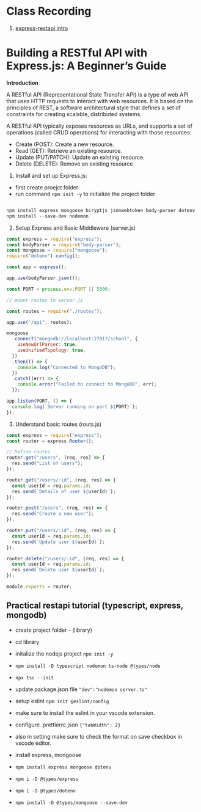 # Class Recording

1. [express-restapi intro](https://youtu.be/mTRENvA2A50)

# Building a RESTful API with Express.js: A Beginner’s Guide

**Introduction**

A RESTful API (Representational State Transfer API) is a type of web API that uses HTTP requests to interact with web resources. It is based on the principles of REST, a software architectural style that defines a set of constraints for creating scalable, distributed systems.

A RESTful API typically exposes resources as URLs, and supports a set of operations (called CRUD operations) for interacting with those resources:

- Create (POST): Create a new resource.
- Read (GET): Retrieve an existing resource.
- Update (PUT/PATCH): Update an existing resource.
- Delete (DELETE): Remove an existing resource

1. Install and set up Express.js:

- first create proejct folder
- run command `npm init -y` to initialize the project folder

```js

npm install express mongoose bcryptjs jsonwebtoken body-parser dotenv
npm install --save-dev nodemon

```

2. Setup Express and Basic Middleware (server.js)

```js
const express = require("express");
const bodyParser = require("body-parser");
const mongoose = require("mongoose");
require("dotenv").config();

const app = express();

app.use(bodyParser.json());

const PORT = process.env.PORT || 5000;

// mount routes to server.js

const routes = require("./routes");

app.use("/api", routes);

mongoose
  .connect("mongodb://localhost:27017/school", {
    useNewUrlParser: true,
    useUnifiedTopology: true,
  })
  .then(() => {
    console.log("Connected to MongoDB");
  })
  .catch((err) => {
    console.error("Failed to connect to MongoDB", err);
  });

app.listen(PORT, () => {
  console.log(`Server running on port ${PORT}`);
});
```

3. Understand basic routes (routs.js)

```js
const express = require("express");
const router = express.Router();

// Define routes
router.get("/users", (req, res) => {
  res.send("List of users");
});

router.get("/users/:id", (req, res) => {
  const userId = req.params.id;
  res.send(`Details of user ${userId}`);
});

router.post("/users", (req, res) => {
  res.send("Create a new user");
});

router.put("/users/:id", (req, res) => {
  const userId = req.params.id;
  res.send(`Update user ${userId}`);
});

router.delete("/users/:id", (req, res) => {
  const userId = req.params.id;
  res.send(`Delete user ${userId}`);
});

module.exports = router;
```

## Practical restapi tutorial (typescript, express, mongodb)

- create project folder - (library)
- cd library
- initalize the nodejs project `npm init -y`
- `npm install -D typescript nodemon ts-node @types/node`
- `npx tsc --init`
- update package.json file `"dev":"nodemon server.ts"`
- setup eslint `npm init @eslint/config`
- make sure to install the eslint in your vscode extension.
- configure .prettierrc.json `{"tabWidth": 2}`
- also in setting make sure to check the format on save checkbox in vscode editor.

- install express, mongoose
- `npm install express mongoose dotenv`
- `npm i -D @types/express`
- `npm i -D @types/dotenv`
- `npm install -D @types/mongoose --save-dev`
